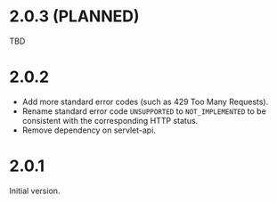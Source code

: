 
# 2.0.3 (PLANNED)

TBD

# 2.0.2

* Add more standard error codes (such as 429 Too Many Requests).
* Rename standard error code ``UNSUPPORTED`` to ``NOT_IMPLEMENTED`` to be consistent with the corresponding HTTP status.
* Remove dependency on servlet-api.

# 2.0.1

Initial version.
